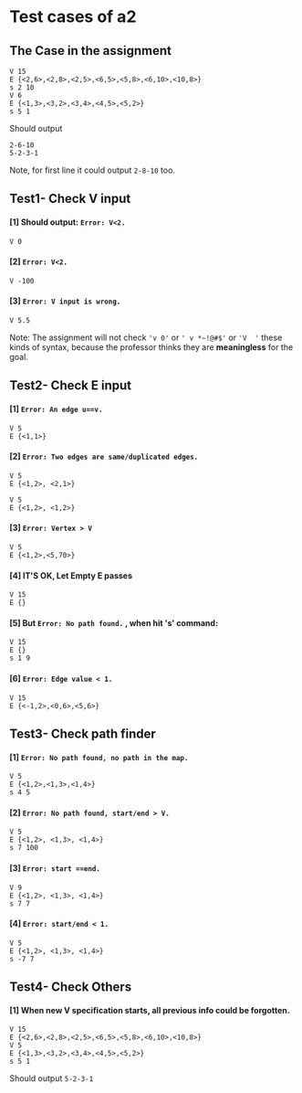 
# Test cases of a2

## The Case in the assignment
```
V 15
E {<2,6>,<2,8>,<2,5>,<6,5>,<5,8>,<6,10>,<10,8>}
s 2 10
V 6
E {<1,3>,<3,2>,<3,4>,<4,5>,<5,2>}
s 5 1
```
Should output
```
2-6-10 
5-2-3-1
```
Note, for first line it could output `2-8-10` too.

## Test1- Check V input

#### [1] Should output: `Error: V<2.` 
```
V 0
```
#### [2] `Error: V<2.`
```
V -100
```

#### [3] `Error: V input is wrong.`
```
V 5.5
```

Note: The assignment will not check `'v 0'` or `' v *~!@#$'` or `'V  '` these kinds of syntax, because the professor thinks they are **meaningless** for the goal.


## Test2- Check E input
#### [1] `Error: An edge u==v.`
```
V 5
E {<1,1>}
```


#### [2] `Error: Two edges are same/duplicated edges.` 
```
V 5
E {<1,2>, <2,1>}
```
```
V 5
E {<1,2>, <1,2>}
```
#### [3] `Error: Vertex > V`
```
V 5
E {<1,2>,<5,70>}
```

#### [4] IT'S OK, Let Empty E passes
```
V 15
E {}
```
#### [5] But `Error: No path found.` , when hit 's' command:
```
V 15
E {}
s 1 9
``` 

#### [6] `Error: Edge value < 1.`
```
V 15
E {<-1,2>,<0,6>,<5,6>}
```


## Test3- Check path finder
#### [1] `Error: No path found, no path in the map.`
```
V 5
E {<1,2>,<1,3>,<1,4>}
s 4 5
```
#### [2] `Error: No path found, start/end > V.`
```
V 5
E {<1,2>, <1,3>, <1,4>}
s 7 100
```
#### [3] `Error: start ==end.`
```
V 9
E {<1,2>, <1,3>, <1,4>}
s 7 7
```
#### [4] `Error: start/end < 1.`
```
V 5
E {<1,2>, <1,3>, <1,4>}
s -7 7
```


## Test4- Check Others
#### [1] When new V specification starts, all previous info could be forgotten.
```
V 15
E {<2,6>,<2,8>,<2,5>,<6,5>,<5,8>,<6,10>,<10,8>}
V 5
E {<1,3>,<3,2>,<3,4>,<4,5>,<5,2>}
s 5 1
```
Should output `5-2-3-1`
